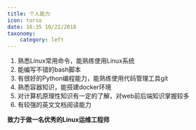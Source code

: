 ```yaml
---
title: 个人能力
icon: torso
date: 16:35 10/22/2018
taxonomy:
    category: left
---
```


1.  熟悉Linux常用命令，能熟练使用Linux系统
2.  能编写不错的bash脚本
3.  有很好的Python编程能力，能熟练使用代码管理工具git
4.  熟悉容器知识，能搭建docker环境
5.  对计算机原理性知识有一定的了解，对web前后端知识掌握较多
6.  有较强的英文文档阅读能力

**致力于做一名优秀的Linux运维工程师**
